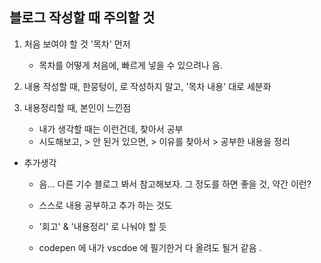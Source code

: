 

## 블로그 작성할 때 주의할 것 

1. 처음 보여야 할 것 '목차' 먼저
	- 목차를 어떻게 처음에, 빠르게 넣을 수 있으려나 음. 


2. 내용 작성할 때, 한뭉텅이, 로 작성하지 말고, '목차 내용' 대로 세분화 

3. 내용정리할 때, 본인이 느낀점 
	- 내가 생각할 때는 이런건데, 찾아서 공부 
	- 시도해보고, > 안 된거 있으면, > 이유를 찾아서 > 공부한 내용을 정리 


- 추가생각 
	- 음... 다른 기수 블로그 봐서 참고해보자. 그 정도를 하면 좋을 것, 약간 이런? 
	- 스스로 내용 공부하고 추가 하는 것도 

	- '회고' & '내용정리' 로 나눠야 할 듯 
	- codepen 에 내가 vscdoe 에 필기한거 다 올려도 될거 같음 . 